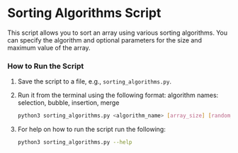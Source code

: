 # Sorting Algorithms Script

This script allows you to sort an array using various sorting algorithms. You can specify the algorithm and optional parameters for the size and maximum value of the array.

### How to Run the Script

1. Save the script to a file, e.g., `sorting_algorithms.py`.
2. Run it from the terminal using the following format:
   algorithm names:  selection, bubble, insertion, merge

   ```bash
   python3 sorting_algorithms.py <algorithm_name> [array_size] [random_max_value_range]

3. For help on how to run the script run the following:

   ```bash
   python3 sorting_algorithms.py --help

